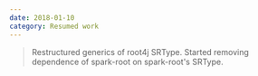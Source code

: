 ```yaml
---
date: 2018-01-10
category: Resumed work
---
```


> Restructured generics of root4j SRType. 
> Started removing dependence of spark-root on spark-root's SRType.


